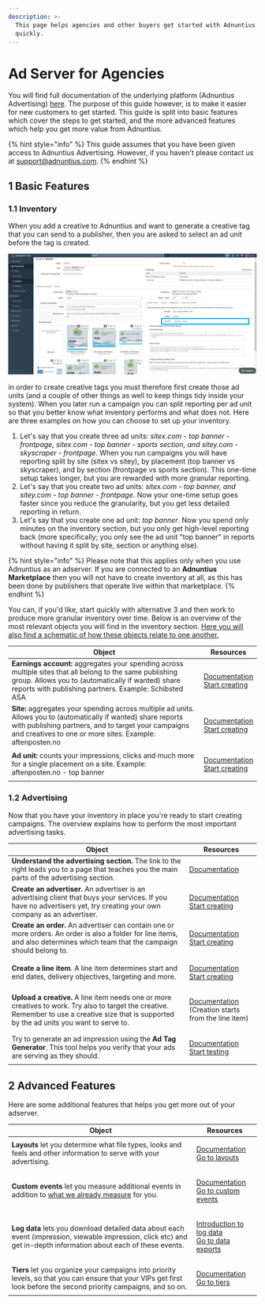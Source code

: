 ```yaml
---
description: >-
  This page helps agencies and other buyers get started with Adnuntius Ad Server
  quickly.
---
```


# Ad Server for Agencies

You will find full documentation of the underlying platform (Adnuntius Advertising) [here](../admin-ui/). The purpose of this guide however, is to make it easier for new customers to get started. This guide is split into basic features which cover the steps to get started, and the more advanced features which help you get more value from Adnuntius.

{% hint style="info" %}
This guide assumes that you have been given access to Adnuntius Advertising. However, if you haven't please contact us at [support@adnuntius.com](mailto:support@adnuntius.com).
{% endhint %}

## 1 Basic Features

### 1.1 Inventory

When you add a creative to Adnuntius and want to generate a creative tag that you can send to a publisher, then you are asked to select an ad unit before the tag is created.

![When creating creative tags you are asked to select an ad unit first.](<../../.gitbook/assets/202201 Creative Tag.png>)

in order to create creative tags you must therefore first create those ad units (and a couple of other things as well to keep things tidy inside your system). When you later run a campaign you can split reporting per ad unit so that you better know what inventory performs and what does not. Here are three examples on how you can choose to set up your inventory.&#x20;

1. Let's say that you create three ad units: _sitex.com - top banner - frontpage, sitex.com - top banner - sports section, and sitey.com - skyscraper - frontpage_. When you run campaigns you will have reporting split by site (sitex vs sitey), by placement (top banner vs skyscraper), and by section (frontpage vs sports section). This one-time setup takes longer, but you are rewarded with more granular reporting.
2. Let's say that you create two ad units: _sitex.com - top banner, and sitey.com - top banner - frontpage_. Now your one-time setup goes faster since you reduce the granularity, but you get less detailed reporting in return.&#x20;
3. Let's say that you create one ad unit: _top banner_. Now you spend only minutes on the inventory section, but you only get high-level reporting back (more specifically; you only see the ad unit "top banner" in reports without having it split by site, section or anything else).

{% hint style="info" %}
Please note that this applies only when you use Adnuntius as an adserver. If you are connected to an **Adnuntius** **Marketplace** then you will not have to create inventory at all, as this has been done by publishers that operate live within that marketplace.
{% endhint %}

You can, if you'd like, start quickly with alternative 3 and then work to produce more granular inventory over time. Below is an overview of the most relevant objects you will find in the inventory section. [Here you will also find a schematic of how these objects relate to one another. ](../admin-ui/inventory/)

| Object                                                                                                                                                                                                                                | Resources                                                                                                                                                   |
| ------------------------------------------------------------------------------------------------------------------------------------------------------------------------------------------------------------------------------------- | ----------------------------------------------------------------------------------------------------------------------------------------------------------- |
| **Earnings account:** aggregates your spending across multiple sites that all belong to the same publishing group. Allows you to (automatically if wanted) share reports with publishing partners. Example: Schibsted ASA             | <p><a href="../admin-ui/inventory/earnings-accounts.md">Documentation</a><br><a href="https://admin.adnuntius.com/earnings-accounts">Start creating</a></p> |
| **Site:** aggregates your spending across multiple ad units. Allows you to (automatically if wanted) share reports with publishing partners, and to target your campaigns and creatives to one or more sites. Example: aftenposten.no | <p><a href="../admin-ui/inventory/sites.md">Documentation</a><br><a href="https://admin.adnuntius.com/sites">Start creating</a></p>                         |
| **Ad unit:** counts your impressions, clicks and much more for a single placement on a site. Example: aftenposten.no - top banner                                                                                                     | <p><a href="../admin-ui/inventory/adunits-1.md">Documentation</a><br><a href="https://admin.adnuntius.com/ad-units">Start creating</a></p>                  |

### 1.2 Advertising

Now that you have your inventory in place you're ready to start creating campaigns. The overview explains how to perform the most important advertising tasks.

| Object                                                                                                                                                                                           | Resources                                                                                                                                         |
| ------------------------------------------------------------------------------------------------------------------------------------------------------------------------------------------------ | ------------------------------------------------------------------------------------------------------------------------------------------------- |
| **Understand the advertising section.** The link to the right leads you to a page that teaches you the main parts of the advertising section.                                                    | [Documentation](../admin-ui/advertising/)                                                                                                         |
| **Create an advertiser.** An advertiser is an advertising client that buys your services. If you have no advertisers yet, try creating your own company as an advertiser.                        | <p><a href="../admin-ui/advertising/advertisers.md">Documentation</a><br><a href="https://admin.adnuntius.com/advertisers">Start creating</a></p> |
| **Create an order.** An advertiser can contain one or more orders. An order is also a folder for line items, and also determines which team that the campaign should belong to.                  | <p><a href="../admin-ui/advertising/orders.md">Documentation</a><br><a href="https://admin.adnuntius.com/orders">Start creating</a></p>           |
| **Create a line item**. A line item determines start and end dates, delivery objectives, targeting and more.                                                                                     | <p><a href="../admin-ui/advertising/line-items.md">Documentation</a><br><a href="https://admin.adnuntius.com/line-items">Start creating</a></p>   |
| **Upload a creative.** A line item needs one or more creatives to work. Try also to target the creative. Remember to use a creative size that is supported by the ad units you want to serve to. | <p><a href="../admin-ui/advertising/creatives.md">Documentation</a><br>(Creation starts from the line item)</p>                                   |
| Try to generate an ad impression using the **Ad Tag Generator**. This tool helps you verify that your ads are serving as they should.                                                            | <p><a href="../admin-ui/inventory/ad-tag-generator.md">Documentation</a><br><a href="https://admin.adnuntius.com/ad-tag">Start testing</a></p>    |

## 2 Advanced Features

Here are some additional features that helps you get more out of your adserver.

| Object                                                                                                                                                                                                                                                                        | Resources                                                                                                                                                                                 |
| ----------------------------------------------------------------------------------------------------------------------------------------------------------------------------------------------------------------------------------------------------------------------------- | ----------------------------------------------------------------------------------------------------------------------------------------------------------------------------------------- |
| **Layouts** let you determine what file types, looks and feels and other information to serve with your advertising.                                                                                                                                                          | <p><a href="../admin-ui/design/layouts.md">Documentation</a><br><a href="https://admin.adnuntius.com/admin/layouts">Go to layouts</a></p>                                                 |
| **Custom events** let you measure additional events in addition to [what we already measure](https://app.gitbook.com/o/-LHmwQq\_PV3y8JslF7nb/s/-LHmwQqapxqiNrAwTABM/\~/revisions/69zJ9p3VAYmjrmqOZ5G2/adnuntius-advertising/admin-ui/reports/the-statistics-defined) for you. | <p><a href="../admin-ui/admin/custom-events.md">Documentation</a><br><a href="https://admin.adnuntius.com/admin/custom-events">Go to custom events</a></p>                                |
| **Log data** lets you download detailed data about each event (impression, viewable impression, click etc) and get in-depth information about each of these events.                                                                                                           | <p><a href="https://adnuntius.com/blog/adnuntius-brings-the-big-data">Introduction to log data</a><br><a href="https://admin.adnuntius.com/admin/data-exports">Go to data exports</a></p> |
| **Tiers** let you organize your campaigns into priority levels, so that you can ensure that your VIPs get first look before the second priority campaigns, and so on.                                                                                                         | <p><a href="../admin-ui/admin/tiers.md">Documentation</a><br><a href="https://docs.adnuntius.com/adnuntius-advertising/admin-ui/admin/tiers">Go to tiers</a></p>                          |
